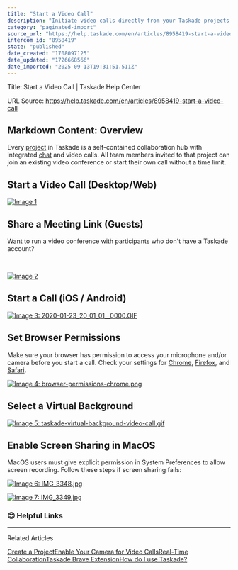 ```yaml
---
title: "Start a Video Call"
description: "Initiate video calls directly from your Taskade projects."
category: "paginated-import"
source_url: "https://help.taskade.com/en/articles/8958419-start-a-video-call"
intercom_id: "8958419"
state: "published"
date_created: "1708097125"
date_updated: "1726668566"
date_imported: "2025-09-13T19:31:51.511Z"
---
```


Title: Start a Video Call | Taskade Help Center

URL Source: https://help.taskade.com/en/articles/8958419-start-a-video-call

Markdown Content:
**Overview**
------------

Every [project](https://intercom.help/taskade/en/articles/8958370) in Taskade is a self-contained collaboration hub with integrated [chat](https://intercom.help/taskade/en/articles/8958420) and video calls. All team members invited to that project can join an existing video conference or start their own call without a time limit.

**Start a Video Call (Desktop/Web)**
------------------------------------

[![Image 1](https://downloads.intercomcdn.com/i/o/1173746869/4a8eb4df49fd1d144b5f7fc5/start-a-chat-1.jpg?expires=1757793600&signature=3cb5dae3116ce13547534e10a0f5f45814f95863d964ea840a137c5fe5dcacee&req=dSEgFc56m4lZUPMW1HO4zZwmHQE012OSJF1s30y8iigHuxbSdd%2Fw6yT4JWyH%0ALK9XLbaSvl2tBOYeaFE%3D%0A)](https://downloads.intercomcdn.com/i/o/1173746869/4a8eb4df49fd1d144b5f7fc5/start-a-chat-1.jpg?expires=1757793600&signature=3cb5dae3116ce13547534e10a0f5f45814f95863d964ea840a137c5fe5dcacee&req=dSEgFc56m4lZUPMW1HO4zZwmHQE012OSJF1s30y8iigHuxbSdd%2Fw6yT4JWyH%0ALK9XLbaSvl2tBOYeaFE%3D%0A)

**Share a Meeting Link (Guests)**
---------------------------------

Want to run a video conference with participants who don't have a Taskade account?

​

[![Image 2](https://downloads.intercomcdn.com/i/o/1184359647/5abd658bc66c18c144ff5434/share-call-link.jpg?expires=1757793600&signature=0b615ee742751bb975a5319cfa8a92a20612e66faf75f59c2b95d110a7c7d786&req=dSEvEsp7lIdbXvMW1HO4zUH5Nb298rBVKWQTYW0Q%2BwaWB%2BVmG39lABqnn1KB%0AoPykpU%2B78gHSJfrjDeM%3D%0A)](https://downloads.intercomcdn.com/i/o/1184359647/5abd658bc66c18c144ff5434/share-call-link.jpg?expires=1757793600&signature=0b615ee742751bb975a5319cfa8a92a20612e66faf75f59c2b95d110a7c7d786&req=dSEvEsp7lIdbXvMW1HO4zUH5Nb298rBVKWQTYW0Q%2BwaWB%2BVmG39lABqnn1KB%0AoPykpU%2B78gHSJfrjDeM%3D%0A)

**Start a Call (iOS / Android)**
--------------------------------

[![Image 3: 2020-01-23_20_01_01__0000.GIF](https://taskade.intercom-attachments-7.com/i/o/965373711/f301af02f6511b9c2cb64d01/360055834774?expires=1757793600&signature=ddb5c4ae0944a05263a79fb75d6dfde563db5ae62bbf0dbb485f5d816d592122&req=fSYiFc59moBeFb4f3HP0gDqD79qAG5%2BzD8HBJtKj1W2BTxCXJoa5YMbcazDQ%0AzK0%2FpmwsAU3PTSjzlA%3D%3D%0A)](https://taskade.intercom-attachments-7.com/i/o/965373711/f301af02f6511b9c2cb64d01/360055834774?expires=1757793600&signature=ddb5c4ae0944a05263a79fb75d6dfde563db5ae62bbf0dbb485f5d816d592122&req=fSYiFc59moBeFb4f3HP0gDqD79qAG5%2BzD8HBJtKj1W2BTxCXJoa5YMbcazDQ%0AzK0%2FpmwsAU3PTSjzlA%3D%3D%0A)

**Set Browser Permissions**
---------------------------

Make sure your browser has permission to access your microphone and/or camera before you start a call. Check your settings for [Chrome](https://support.google.com/chrome/answer/2693767), [Firefox](https://support.mozilla.org/en-US/kb/how-manage-your-camera-and-microphone-permissions), and [Safari](https://support.apple.com/pl-pl/guide/safari/ibrwe2159f50/mac).

[![Image 4: browser-permissions-chrome.png](https://taskade.intercom-attachments-7.com/i/o/965373698/8c0f7ee967f98a573852cffe/360069736133?expires=1757793600&signature=47ac01a098c2197ac95f087a7b184ce602eaeffdc36b883feed4615012c98067&req=fSYiFc59m4hXFb4f3HP0gJC%2FhJRGY0MgS9fqv5UvD%2BsFomTFWMJqcg6EqTia%0AM6SVBMTMFfok4yFj%2Bg%3D%3D%0A)](https://taskade.intercom-attachments-7.com/i/o/965373698/8c0f7ee967f98a573852cffe/360069736133?expires=1757793600&signature=47ac01a098c2197ac95f087a7b184ce602eaeffdc36b883feed4615012c98067&req=fSYiFc59m4hXFb4f3HP0gJC%2FhJRGY0MgS9fqv5UvD%2BsFomTFWMJqcg6EqTia%0AM6SVBMTMFfok4yFj%2Bg%3D%3D%0A)

**Select a Virtual Background**
-------------------------------

[![Image 5: taskade-virtual-background-video-call.gif](https://taskade.intercom-attachments-7.com/i/o/965373712/9496b80150eaef9cda4723bb/6453071075987?expires=1757793600&signature=49e75c3b2a29345b0681fae9535338e24138b24e7e8c164b285a2aead2470545&req=fSYiFc59moBdFb4f3HP0gGwSQFhKSE2yZIBVXlHDR6j7yqvpA40jwXBxK%2B2n%0AF7NLzv%2Fvf%2B0gWAAjGA%3D%3D%0A)](https://taskade.intercom-attachments-7.com/i/o/965373712/9496b80150eaef9cda4723bb/6453071075987?expires=1757793600&signature=49e75c3b2a29345b0681fae9535338e24138b24e7e8c164b285a2aead2470545&req=fSYiFc59moBdFb4f3HP0gGwSQFhKSE2yZIBVXlHDR6j7yqvpA40jwXBxK%2B2n%0AF7NLzv%2Fvf%2B0gWAAjGA%3D%3D%0A)

**Enable Screen Sharing in MacOS**
----------------------------------

MacOS users must give explicit permission in System Preferences to allow screen recording. Follow these steps if screen sharing fails:

[![Image 6: IMG_3348.jpg](https://taskade.intercom-attachments-7.com/i/o/965373715/ce16943ec1f7ea9fd529081e/360056424473?expires=1757793600&signature=903a6b396e5dcf496d54a8657b570b71968edcffc81490502da8f4cd5cd592cb&req=fSYiFc59moBaFb4f3HP0gGKnLZSRfWC4P5nJsjvL9kcSAld6dHHiHZ5pMPBs%0ArokJBMvew6Ndl2AKKw%3D%3D%0A)](https://taskade.intercom-attachments-7.com/i/o/965373715/ce16943ec1f7ea9fd529081e/360056424473?expires=1757793600&signature=903a6b396e5dcf496d54a8657b570b71968edcffc81490502da8f4cd5cd592cb&req=fSYiFc59moBaFb4f3HP0gGKnLZSRfWC4P5nJsjvL9kcSAld6dHHiHZ5pMPBs%0ArokJBMvew6Ndl2AKKw%3D%3D%0A)

[![Image 7: IMG_3349.jpg](https://taskade.intercom-attachments-7.com/i/o/965373717/6063c3c3d8ad0ec77bb1601b/360055553614?expires=1757793600&signature=b26cbd1266b0b932ae16225614acfc9bdbcb1edf3a7d5d2801440fe5b11ff881&req=fSYiFc59moBYFb4f3HP0gFUnwUTOuA56jAFBWkXwblzQ93Drje9XoqmRmt0V%0AyVeCmZEnuR%2Br9tcl5w%3D%3D%0A)](https://taskade.intercom-attachments-7.com/i/o/965373717/6063c3c3d8ad0ec77bb1601b/360055553614?expires=1757793600&signature=b26cbd1266b0b932ae16225614acfc9bdbcb1edf3a7d5d2801440fe5b11ff881&req=fSYiFc59moBYFb4f3HP0gFUnwUTOuA56jAFBWkXwblzQ93Drje9XoqmRmt0V%0AyVeCmZEnuR%2Br9tcl5w%3D%3D%0A)

### **😊 Helpful Links**

* * *

Related Articles

[Create a Project](https://help.taskade.com/en/articles/8958370-create-a-project)[Enable Your Camera for Video Calls](https://help.taskade.com/en/articles/8958433-enable-your-camera-for-video-calls)[Real-Time Collaboration](https://help.taskade.com/en/articles/8958440-real-time-collaboration)[Taskade Brave Extension](https://help.taskade.com/en/articles/8958546-taskade-brave-extension)[How do I use Taskade?](https://help.taskade.com/en/articles/8958645-how-do-i-use-taskade)
